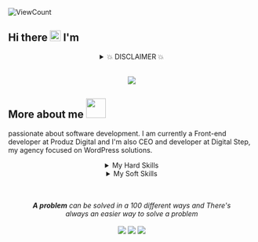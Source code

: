 ![ViewCount](https://views.whatilearened.today/views/github/liandro-wesley/Thomas-George-T.svg?cache=remove)

## Hi there <img src="https://raw.githubusercontent.com/liandro-wesley/liandro-wesley/master/hi.gif" width="22px"> I'm

<details style="width:100% ;text-align:center;">
  <summary style="text-align:center;">💥  DISCLAIMER  💥</summary>
    <br>
    <p>Sorry, because the information is incomplete because I am still creating my README</p>
    <p>Thank you for understanding!!</p>
</details>
<br>

<p align="center">
<img src="https://raw.githubusercontent.com/liandro-wesley/liandro-wesley/master/template-git.png"/>
</p>

## More about me <span><img src="https://raw.githubusercontent.com/liandro-wesley/liandro-wesley/master/tenor.gif" width="40px"></span>

passionate about software development. I am currently a Front-end developer at Produz Digital and I'm also CEO and developer at Digital Step, my agency focused on WordPress solutions.


<details style="width:100% ;text-align:center;">
  <summary style="text-align:center;">My Hard Skills</summary>
  <p style="text-align:center;">
        <table style="width:100%">
  <tr>
    <th>Icon</th>
    <th>Name</th> 
  </tr>
  <tr>
    <td>---</td>
    <td>---</td>
  </tr>
  <tr>
    <td>---</td>
    <td>---</td>
  </tr>
  <tr>
    <td>---</td>
    <td>---</td>
  </tr>
</table>
  </p>
</details>

<details style="width:100% ;text-align:center;">
  <summary style="text-align:center;">My Soft Skills</summary>
  <p style="text-align:center;">
        <table style="width:100%">
  <tr>
    <th>Title</th>
    <th>Description</th> 
  </tr>
  <tr>
    <td>---</td>
    <td>---</td>
  </tr>
  <tr>
    <td>---</td>
    <td>---</td>
  </tr>
  <tr>
    <td>---</td>
    <td>---</td>
  </tr>
</table>
  </p>
</details>



<br>
<br>

<p align="center">
    <i><strong>A problem</strong> can be solved in a 100 different ways and There's 
    <br>
    <i>always an easier way to solve a problem</i>
    <br>


   
<br>	
<a target="_blank" href="https://www.linkedin.com/in/liandrowesley/"><img src="https://img.shields.io/badge/-LinkedIn-0077B5?style=for-the-badge&logo=Linkedin&logoColor=white"></img></a>
<a target="_blank" href="mailto:liandro.silva10012@gmail.com"><img src="https://img.shields.io/badge/-Gmail-D14836?style=for-the-badge&logo=Gmail&logoColor=white"></img></a>
<!--<a target="_blank" href="https://medium.com/@thomas_george_thomas"><img src="https://img.shields.io/badge/-Medium-12100E?style=for-the-badge&logo=Medium&logoColor=white"></img></a>-->
<a target="_blank" href="https://twitter.com/wesley_liandro"><img src="https://img.shields.io/badge/-Twitter-1DA1F2?style=for-the-badge&logo=Twitter&logoColor=white"></img></a>
<br>
</p>       
